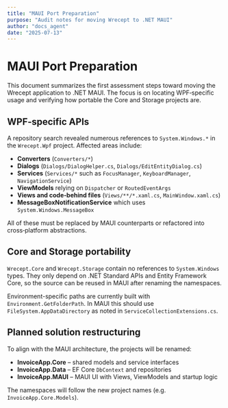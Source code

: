 ```yaml
---
title: "MAUI Port Preparation"
purpose: "Audit notes for moving Wrecept to .NET MAUI"
author: "docs_agent"
date: "2025-07-13"
---
```


# MAUI Port Preparation

This document summarizes the first assessment steps toward moving the Wrecept application to .NET MAUI. The focus is on locating WPF‑specific usage and verifying how portable the Core and Storage projects are.

## WPF‑specific APIs

A repository search revealed numerous references to `System.Windows.*` in the `Wrecept.Wpf` project. Affected areas include:

- **Converters** (`Converters/*`)
- **Dialogs** (`Dialogs/DialogHelper.cs`, `Dialogs/EditEntityDialog.cs`)
- **Services** (`Services/*` such as `FocusManager`, `KeyboardManager`, `NavigationService`)
- **ViewModels** relying on `Dispatcher` or `RoutedEventArgs`
- **Views and code‑behind files** (`Views/**/*.xaml.cs`, `MainWindow.xaml.cs`)
- **MessageBoxNotificationService** which uses `System.Windows.MessageBox`

All of these must be replaced by MAUI counterparts or refactored into cross‑platform abstractions.

## Core and Storage portability

`Wrecept.Core` and `Wrecept.Storage` contain no references to `System.Windows` types. They only depend on .NET Standard APIs and Entity Framework Core, so the source can be reused in MAUI after renaming the namespaces.

Environment-specific paths are currently built with `Environment.GetFolderPath`. In MAUI this should use `FileSystem.AppDataDirectory` as noted in `ServiceCollectionExtensions.cs`.

## Planned solution restructuring

To align with the MAUI architecture, the projects will be renamed:

- **InvoiceApp.Core** – shared models and service interfaces
- **InvoiceApp.Data** – EF Core `DbContext` and repositories
- **InvoiceApp.MAUI** – MAUI UI with Views, ViewModels and startup logic

The namespaces will follow the new project names (e.g. `InvoiceApp.Core.Models`).

